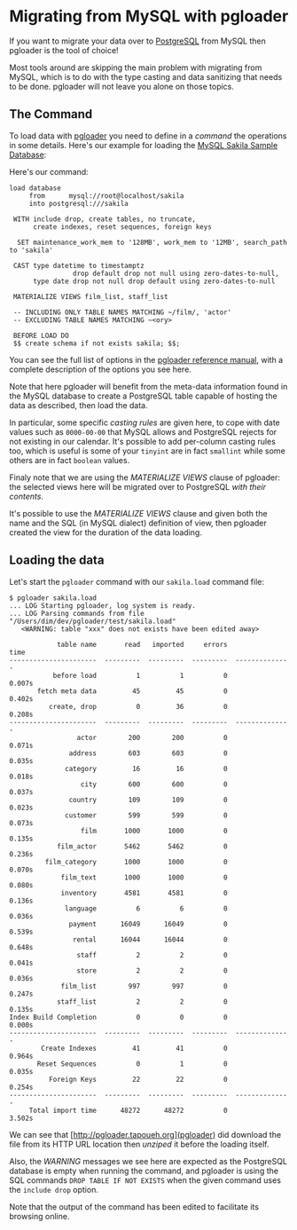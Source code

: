 # Migrating from MySQL with pgloader

If you want to migrate your data over to
[PostgreSQL](http://www.postgresql.org) from MySQL then pgloader is the tool
of choice!

Most tools around are skipping the main problem with migrating from MySQL,
which is to do with the type casting and data sanitizing that needs to be
done. pgloader will not leave you alone on those topics.

## The Command

To load data with [pgloader](http://pgloader.tapoueh.org/) you need to
define in a *command* the operations in some details. Here's our example for
loading the
[MySQL Sakila Sample Database](http://dev.mysql.com/doc/sakila/en/):

Here's our command:

    load database
         from      mysql://root@localhost/sakila
         into postgresql:///sakila
    
     WITH include drop, create tables, no truncate,
          create indexes, reset sequences, foreign keys
    
      SET maintenance_work_mem to '128MB', work_mem to '12MB', search_path to 'sakila'
    
     CAST type datetime to timestamptz
                    drop default drop not null using zero-dates-to-null,
          type date drop not null drop default using zero-dates-to-null
         
     MATERIALIZE VIEWS film_list, staff_list
    
     -- INCLUDING ONLY TABLE NAMES MATCHING ~/film/, 'actor'
     -- EXCLUDING TABLE NAMES MATCHING ~<ory>
    
     BEFORE LOAD DO
     $$ create schema if not exists sakila; $$;

You can see the full list of options in the
[pgloader reference manual](../pgloader.1.html), with a complete description
of the options you see here.

Note that here pgloader will benefit from the meta-data information found in
the MySQL database to create a PostgreSQL table capable of hosting the data
as described, then load the data.

In particular, some specific *casting rules* are given here, to cope with
date values such as `0000-00-00` that MySQL allows and PostgreSQL rejects
for not existing in our calendar. It's possible to add per-column casting
rules too, which is useful is some of your `tinyint` are in fact `smallint`
while some others are in fact `boolean` values.

Finaly note that we are using the *MATERIALIZE VIEWS* clause of pgloader:
the selected views here will be migrated over to PostgreSQL *with their
contents*.

It's possible to use the *MATERIALIZE VIEWS* clause and given both the name
and the SQL (in MySQL dialect) definition of view, then pgloader created the
view for the duration of the data loading.

## Loading the data

Let's start the `pgloader` command with our `sakila.load` command file:

    $ pgloader sakila.load
    ... LOG Starting pgloader, log system is ready.
    ... LOG Parsing commands from file "/Users/dim/dev/pgloader/test/sakila.load"
       <WARNING: table "xxx" does not exists have been edited away>
    
                table name       read   imported     errors            time
    ----------------------  ---------  ---------  ---------  --------------
               before load          1          1          0          0.007s
           fetch meta data         45         45          0          0.402s
              create, drop          0         36          0          0.208s
    ----------------------  ---------  ---------  ---------  --------------
                     actor        200        200          0          0.071s
                   address        603        603          0          0.035s
                  category         16         16          0          0.018s
                      city        600        600          0          0.037s
                   country        109        109          0          0.023s
                  customer        599        599          0          0.073s
                      film       1000       1000          0          0.135s
                film_actor       5462       5462          0          0.236s
             film_category       1000       1000          0          0.070s
                 film_text       1000       1000          0          0.080s
                 inventory       4581       4581          0          0.136s
                  language          6          6          0          0.036s
                   payment      16049      16049          0          0.539s
                    rental      16044      16044          0          0.648s
                     staff          2          2          0          0.041s
                     store          2          2          0          0.036s
                 film_list        997        997          0          0.247s
                staff_list          2          2          0          0.135s
    Index Build Completion          0          0          0          0.000s
    ----------------------  ---------  ---------  ---------  --------------
            Create Indexes         41         41          0          0.964s
           Reset Sequences          0          1          0          0.035s
              Foreign Keys         22         22          0          0.254s
    ----------------------  ---------  ---------  ---------  --------------
         Total import time      48272      48272          0          3.502s

We can see that [http://pgloader.tapoueh.org](pgloader) did download the
file from its HTTP URL location then *unziped* it before the loading itself.

Also, the *WARNING* messages we see here are expected as the PostgreSQL
database is empty when running the command, and pgloader is using the SQL
commands `DROP TABLE IF NOT EXISTS` when the given command uses the `include
drop` option.

Note that the output of the command has been edited to facilitate its
browsing online.
